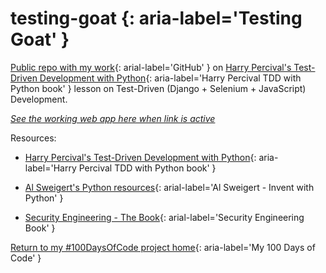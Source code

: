 # testing-goat {: aria-label='Testing Goat' }

[Public repo with my work](https://github.com/mUtterberg/testing-goat/){: arial-label='GitHub' } on
[Harry Percival's Test-Driven Development with Python](http://shop.oreilly.com/product/0636920051091.do){: aria-label='Harry Percival TDD with Python book' }
lesson on Test-Driven (Django + Selenium + JavaScript) Development.

*[See the working web app here when link is active]()*

Resources:

* [Harry Percival's Test-Driven Development with Python](http://shop.oreilly.com/product/0636920051091.do){: aria-label='Harry Percival TDD with Python book' }

* [Al Sweigert's Python resources](http://inventwithpython.com/){: arial-label='Al Sweigert - Invent with Python' }

* [Security Engineering - The Book](https://www.cl.cam.ac.uk/~rja14/book.html){: arial-label='Security Engineering Book' }

[Return to my #100DaysOfCode project home](https://mutterberg.github.io){: aria-label='My 100 Days of Code' }
